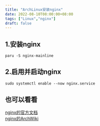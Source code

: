 ```yaml
---
title: "ArchLinux安装nginx"
date: 2022-08-10T08:00:00+08:00
tags: ["Linux","nginx"]
draft: false
---
```


## 1.安装nginx

`paru -S nginx-mainline`

## 2.启用并启动nginx

`sudo systemctl enable --now nginx.service`

## 也可以看看

[nginx的官方文档](http://nginx.org/en/docs/)  
[nginx的ArchWiki](https://wiki.archlinux.org/title/nginx)